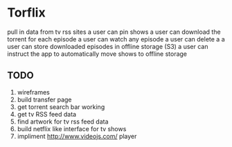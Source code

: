 # Torflix


pull in data from tv rss sites
a user can pin shows
a user can download the torrent for each episode
a user can watch any episode
a user can delete a
a user can store downloaded episodes in offline storage (S3)
a user can instruct the app to automatically move shows to offline storage




## TODO

1. wireframes
2. build transfer page
3. get torrent search bar working
4. get tv RSS feed data
5. find artwork for tv rss feed data
6. build netflix like interface for tv shows
7. impliment http://www.videojs.com/ player